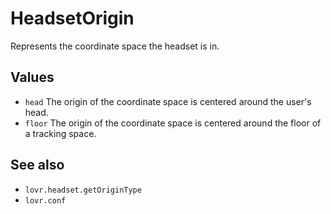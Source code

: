 <!--
category: reference
-->

HeadsetOrigin
===

Represents the coordinate space the headset is in.

Values
---

- `head` The origin of the coordinate space is centered around the user's head.
- `floor` The origin of the coordinate space is centered around the floor of a tracking space.

See also
---

- `lovr.headset.getOriginType`
- `lovr.conf`
